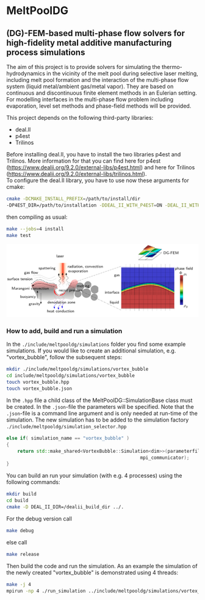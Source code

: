 # MeltPoolDG
## (DG)-FEM-based multi-phase flow solvers for high-fidelity metal additive manufacturing process simulations

The aim of this project is to provide solvers for simulating the thermo-hydrodynamics in the vicinity of the melt pool during selective laser melting, including melt pool formation and the interaction of the multi-phase flow system (liquid metal/ambient gas/metal vapor). They are based on continuous and discontinuous finite element methods in an Eulerian setting. For modelling interfaces in the multi-phase flow problem including evaporation, level set methods and phase-field methods will be provided.

This project depends on the following third-party libraries:

- deal.II
- p4est
- Trilinos

Before installing deal.II, you have to install the two libraries p4est and Trilinos. More information for that you can find here for p4est (https://www.dealii.org/9.2.0/external-libs/p4est.html) and here for Trilinos (https://www.dealii.org/9.2.0/external-libs/trilinos.html).  
To configure the deal.II library, you have to use now these arguments for cmake:

 ```bash
cmake -DCMAKE_INSTALL_PREFIX=/path/to/install/dir 
-DP4EST_DIR=/path/to/installation -DDEAL_II_WITH_P4EST=ON -DEAL_II_WITH_MPI=ON -DTRILINOS_DIR=/path/to/trilinos -DDEAL_II_WITH_TRILINOS=ON ../deal.II
```
 
then compiling as usual:
 
```bash
make --jobs=4 install
make test
```

![alt text](doc/MeltPoolDG.png?raw=true)

### How to add, build and run a simulation

In the `./include/meltpooldg/simulations` folder you find some example simulations. If you would like to create an additional simulation, e.g. "vortex_bubble", follow the subsequent steps:

```bash
mkdir ./include/meltpooldg/simulations/vortex_bubble
cd include/meltpooldg/simulations/vortex_bubble    
touch vortex_bubble.hpp
touch vortex_bubble.json
```
In the `.hpp` file a child class of the MeltPoolDG::SimulationBase<dim> class must be created. In the `.json`-file the parameters will be specified. Note that the `.json`-file is a command line argument and is only needed at run-time of the simulation. 
The new simulation has to be added to the simulation factory `./include/meltpooldg/simulation_selector.hpp` 
```cpp
else if( simulation_name == "vortex_bubble" )
{
    return std::make_shared<VortexBubble::Simulation<dim>>(parameterfile,
                                                 mpi_communicator);
}
```
You can build an run your simulation (with e.g. 4 processes) using the following commands:
   
```bash  
mkdir build
cd build
cmake -D DEAL_II_DIR=/dealii_build_dir ../.
```
For the debug version call
```bash  
make debug
```
else call
```bash  
make release
```
Then build the code and run the simulation. As an example the simulation of the newly created "vortex_bubble" is demonstrated using 4 threads:
```bash  
make -j 4 
mpirun -np 4 ./run_simulation ../include/meltpooldg/simulations/vortex_bubble.json
```





